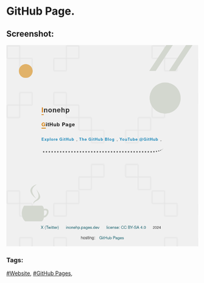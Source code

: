 <!-- README.md v.1.1.0 --> 
  
  
# GitHub Page.   
  
  
## Screenshot:  

![light theme](/img/screenshot.png)
  
  
### Tags:  
[#Website](https://github.com/topics/website?s=updated),
[#GitHub Pages](https://github.com/topics/github-pages?s=updated),
  
  
